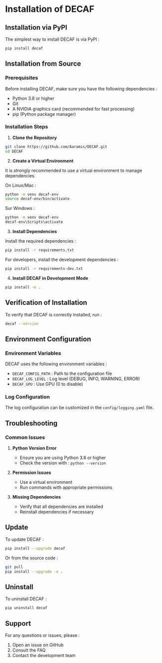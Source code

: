 # Installation of DECAF

## Installation via PyPI

The simplest way to install DECAF is via PyPI :

```bash
pip install decaf
```

## Installation from Source

### Prerequisites

Before installing DECAF, make sure you have the following dependencies :

- Python 3.8 or higher
- Git
- A NVIDIA graphics card (recommended for fast processing)
- pip (Python package manager)

### Installation Steps

1. **Clone the Repository**
```bash
git clone https://github.com/Aaramis/DECAF.git
cd DECAF
```

2. **Create a Virtual Environment**

It is strongly recommended to use a virtual environment to manage dependencies.

On Linux/Mac :
```bash
python -m venv decaf-env
source decaf-env/bin/activate
```

Sur Windows :
```bash
python -m venv decaf-env
decaf-env\Scripts\activate
```

3. **Install Dependencies**

Install the required dependencies :
```bash
pip install -r requirements.txt
```

For developers, install the development dependencies :
```bash
pip install -r requirements-dev.txt
```

4. **Install DECAF in Development Mode**
```bash
pip install -e .
```

## Verification of Installation

To verify that DECAF is correctly installed, run :
```bash
decaf --version
```

## Environment Configuration

### Environment Variables

DECAF uses the following environment variables :

- `DECAF_CONFIG_PATH` : Path to the configuration file
- `DECAF_LOG_LEVEL` : Log level (DEBUG, INFO, WARNING, ERROR)
- `DECAF_GPU` : Use GPU (0 to disable)

### Log Configuration

The log configuration can be customized in the `config/logging.yaml` file.

## Troubleshooting

### Common Issues

1. **Python Version Error**
   - Ensure you are using Python 3.8 or higher
   - Check the version with : `python --version`

2. **Permission Issues**
   - Use a virtual environment
   - Run commands with appropriate permissions

3. **Missing Dependencies**
   - Verify that all dependencies are installed
   - Reinstall dependencies if necessary

## Update

To update DECAF :

```bash
pip install --upgrade decaf
```

Or from the source code :
```bash
git pull
pip install --upgrade -e .
```

## Uninstall

To uninstall DECAF :
```bash
pip uninstall decaf
```

## Support

For any questions or issues, please :

1. Open an issue on GitHub
2. Consult the FAQ
3. Contact the development team
